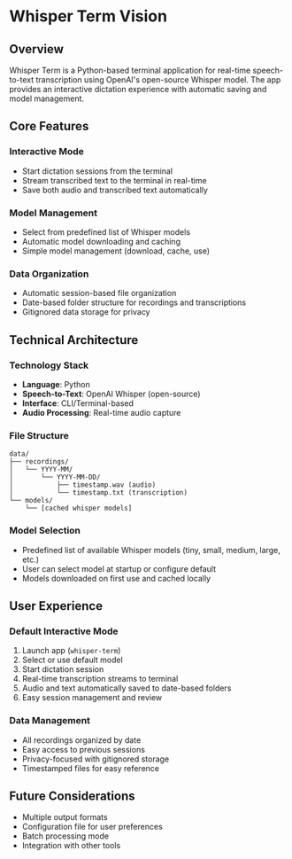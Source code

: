 # Whisper Term Vision

## Overview

Whisper Term is a Python-based terminal application for real-time speech-to-text transcription using OpenAI's open-source Whisper model. The app provides an interactive dictation experience with automatic saving and model management.

## Core Features

### Interactive Mode
- Start dictation sessions from the terminal
- Stream transcribed text to the terminal in real-time
- Save both audio and transcribed text automatically

### Model Management
- Select from predefined list of Whisper models
- Automatic model downloading and caching
- Simple model management (download, cache, use)

### Data Organization
- Automatic session-based file organization
- Date-based folder structure for recordings and transcriptions
- Gitignored data storage for privacy

## Technical Architecture

### Technology Stack
- **Language**: Python
- **Speech-to-Text**: OpenAI Whisper (open-source)
- **Interface**: CLI/Terminal-based
- **Audio Processing**: Real-time audio capture

### File Structure
```
data/
├── recordings/
│   └── YYYY-MM/
│       └── YYYY-MM-DD/
│           ├── timestamp.wav (audio)
│           └── timestamp.txt (transcription)
└── models/
    └── [cached whisper models]
```

### Model Selection
- Predefined list of available Whisper models (tiny, small, medium, large, etc.)
- User can select model at startup or configure default
- Models downloaded on first use and cached locally

## User Experience

### Default Interactive Mode
1. Launch app (`whisper-term`)
2. Select or use default model
3. Start dictation session
4. Real-time transcription streams to terminal
5. Audio and text automatically saved to date-based folders
6. Easy session management and review

### Data Management
- All recordings organized by date
- Easy access to previous sessions
- Privacy-focused with gitignored storage
- Timestamped files for easy reference

## Future Considerations
- Multiple output formats
- Configuration file for user preferences
- Batch processing mode
- Integration with other tools